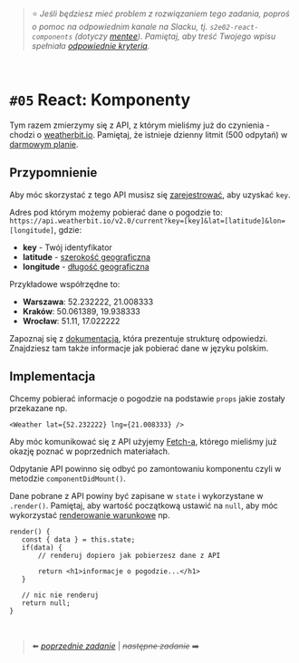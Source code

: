 > :star: *Jeśli będziesz mieć problem z rozwiązaniem tego zadania, poproś o pomoc na odpowiednim kanale na Slacku, tj. `s2e02-react-components` (dotyczy [mentee](https://devmentor.pl/mentoring-javascript/)). Pamiętaj, aby treść Twojego wpisu spełniała [odpowiednie kryteria](https://devmentor.pl/jak-prosic-o-pomoc/).*


&nbsp;

# `#05` React: Komponenty


Tym razem zmierzymy się z API, z którym mieliśmy już do czynienia - chodzi o [weatherbit.io](https://www.weatherbit.io/api). Pamiętaj, że istnieje dzienny litmit (500 odpytań) w [darmowym planie](https://www.weatherbit.io/pricing#standard).

## Przypomnienie
Aby móc skorzystać z tego API musisz się [zarejestrować](https://www.weatherbit.io/account/create), aby uzyskać `key`.

Adres pod którym możemy pobierać dane o pogodzie to: `https://api.weatherbit.io/v2.0/current?key=[key]&lat=[latitude]&lon=[longitude]`, gdzie:

* **key** - Twój identyfikator
* **latitude** - [szerokość geograficzna](https://pl.wikipedia.org/wiki/Szeroko%C5%9B%C4%87_geograficzna)
* **longitude** - [długość geograficzna](https://pl.wikipedia.org/wiki/D%C5%82ugo%C5%9B%C4%87_geograficzna)

Przykładowe współrzędne to:
* **Warszawa**: 52.232222, 21.008333
* **Kraków**: 50.061389, 19.938333
* **Wrocław**: 51.11, 17.022222

 Zapoznaj się z [dokumentacją](https://www.weatherbit.io/api/weather-current), która prezentuje strukturę odpowiedzi. Znajdziesz tam także informacje jak pobierać dane w języku polskim.

 ## Implementacja

 Chcemy pobierać informacje o pogodzie na podstawie `props` jakie zostały przekazane np.

 ```
 <Weather lat={52.232222} lng={21.008333} />
 ```

 Aby móc komunikować się  z API użyjemy [Fetch-a](https://developer.mozilla.org/en-US/docs/Web/API/Fetch_API/Using_Fetch), którego mieliśmy już okazję poznać w poprzednich materiałach.

 Odpytanie API powinno się odbyć po zamontowaniu komponentu czyli w metodzie `componentDidMount()`.

 Dane pobrane z API powiny być zapisane w `state` i wykorzystane w `.render()`. Pamiętaj, aby wartość początkową ustawić na `null`, aby móc wykorzystać [renderowanie warunkowe](https://pl.reactjs.org/docs/conditional-rendering.html) np.

 ```
 render() {
    const { data } = this.state;
    if(data) {
        // renderuj dopiero jak pobierzesz dane z API

        return <h1>informacje o pogodzie...</h1>
    }

    // nic nie renderuj
    return null;
 }
 ```

&nbsp;


> :arrow_left: [*poprzednie zadanie*](./../04) | ~~*następne zadanie*~~ :arrow_right:
